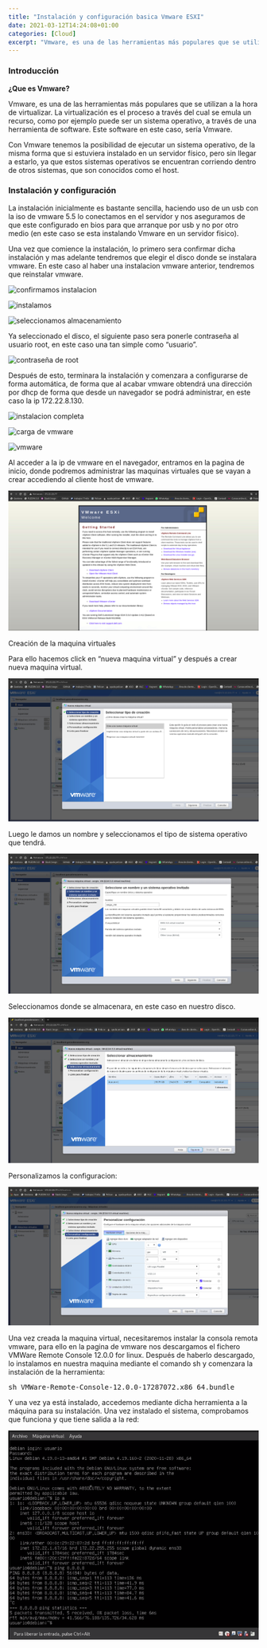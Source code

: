 ```yaml
---
title: "Instalación y configuración basica Vmware ESXI"
date: 2021-03-12T14:24:08+01:00
categories: [Cloud]
excerpt: "Vmware, es una de las herramientas más populares que se utilizan a la hora de virtualizar. La virtualización es el proceso a través del cual se emula un recurso, como por ejemplo puede ser un sistema operativo, a través de una herramienta de software. Este software en este caso, sería Vmware."
---
```


### **Introducción** ###

**¿Que es Vmware?**

Vmware, es una de las herramientas más populares que se utilizan a la hora de virtualizar. La virtualización es el proceso a través del cual se emula un recurso, como por ejemplo puede ser un sistema operativo, a través de una herramienta de software. Este software en este caso, sería Vmware.

Con Vmware tenemos la posibilidad de ejecutar un sistema operativo, de la misma forma que si estuviera instalado en un servidor físico, pero sin llegar a estarlo, ya que estos sistemas operativos se encuentran corriendo dentro de otros sistemas, que son conocidos como el host.

### **Instalación y configuración** ###

La instalación inicialmente es bastante sencilla, haciendo uso de un usb con la iso de vmware 5.5 lo conectamos en el servidor y nos aseguramos de que este configurado en bios para que arranque por usb y no por otro medio (en este caso se esta instalando Vmware en un servidor fisico).

Una vez que comience la instalación, lo primero sera confirmar dicha instalación y mas adelante tendremos que elegir el disco donde se instalara vmware. En este caso al haber una instalacion vmware anterior, tendremos que reinstalar vmware.

![confirmamos instalacion](/images/vmware/1.jpg)

![instalamos](/images/vmware/2.jpg)

![seleccionamos almacenamiento](/images/vmware/3.jpg)

Ya seleccionado el disco, el siguiente paso sera ponerle contraseña al usuario root, en este caso una tan simple como “usuario”.

![contraseña de root](/images/vmware/4.jpg)

Después de esto, terminara la instalación y comenzara a configurarse de forma automática, de forma que al acabar vmware obtendrá una dirección por dhcp de forma que desde un navegador se podrá administrar, en este caso la ip 172.22.8.130.

![instalacion completa](/images/vmware/5.jpg)

![carga de vmware](/images/vmware/6.jpg)

![vmware](/images/vmware/7.jpg)

Al acceder a la ip de vmware en el navegador, entramos en la pagina de inicio, donde podremos administrar las maquinas virtuales que se vayan a crear accediendo al cliente host de vmware.

![inicio vmware](/images/vmware/vmware1.png)

Creación de la maquina virtuales

Para ello hacemos click en “nueva maquina virtual” y después a crear nueva maquina virtual.

![creacion de la maquina](/images/vmware/vmware2.png)

Luego le damos un nombre y seleccionamos el tipo de sistema operativo que tendrá.

![nombre y sistema de la maquina](/images/vmware/vmware3.png)

Seleccionamos donde se almacenara, en este caso en nuestro disco.

![almacenamiento](/images/vmware/vmware4.png)

Personalizamos la configuracion:

![configuracion](/images/vmware/vmware6.png)

Una vez creada la maquina virtual, necesitaremos instalar la consola remota vmware, para ello en la pagina de vmware nos descargamos el fichero VMWare Remote Console 12.0.0 for linux. Después de haberlo descargado, lo instalamos en nuestra maquina mediante el comando sh y comenzara la instalación de la herramienta:

<pre>
sh VMWare-Remote-Console-12.0.0-17287072.x86_64.bundle
</pre>

Y una vez ya está instalado, accedemos mediante dicha herramienta a la máquina para su instalación. Una vez instalado el sistema, comprobamos que funciona y que tiene salida a la red:

![funcionamiento de la maquina](/images/vmware/vmware_final.png)